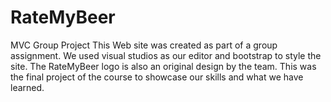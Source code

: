 # RateMyBeer
MVC Group Project
This Web site was created as part of a group assignment. 
We used visual studios as our editor and bootstrap to style the site. The RateMyBeer logo is also an original design by the team.
This was the final project of the course to showcase our skills and what we have learned.
